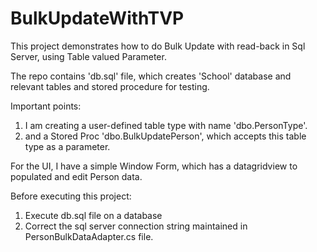 # BulkUpdateWithTVP
This project demonstrates how to do Bulk Update with read-back in Sql Server, using Table valued Parameter.

The repo contains 'db.sql' file, which creates 'School' database and relevant tables and stored procedure for testing.

Important points:
1. I am creating a user-defined table type with name 'dbo.PersonType'.
2. and a Stored Proc 'dbo.BulkUpdatePerson', which accepts this table type as a parameter. 

For the UI, I have a simple Window Form,  which has a datagridview to populated and edit Person data.

Before executing this project:
1. Execute db.sql file on a database
2. Correct the sql server connection string maintained in PersonBulkDataAdapter.cs file.



